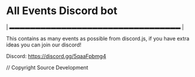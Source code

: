 # All Events Discord bot
| ▬▬▬▬▬▬▬▬▬▬▬▬▬▬▬▬▬▬▬▬▬▬▬▬▬▬▬▬▬▬▬▬▬ | 

This contains as many events as possible from discord.js, if you have extra ideas you can join our discord!

Discord: https://discord.gg/5qaaFpbmg4

// Copyright  Source Development

